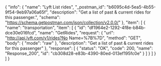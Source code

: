 {
  "info": {
    "name": "Lyft List rides",
    "_postman_id": "b6095c4d-5ea5-4b55-9f54-9eb97a06a65f",
    "description": "Get a list of past & current rides for this passenger.",
    "schema": "https://schema.getpostman.com/json/collection/v2.0.0/"
  },
  "item": [
    {
      "name": "transportation",
      "item": [
        {
          "id": "df1964e2-1292-4f8e-b84b-dce30e016fcd",
          "name": "GetRides",
          "request": {
            "url": "http://api.lyft.com/v1/rides?No Name=%7B%7D",
            "method": "GET",
            "body": {
              "mode": "raw"
            },
            "description": "Get a list of past & current rides for this passenger"
          },
          "response": [
            {
              "status": "OK",
              "code": 200,
              "name": "Response_200",
              "id": "cb308d28-e83b-4390-80ed-013ef195fc0e"
            }
          ]
        }
      ]
    }
  ]
}